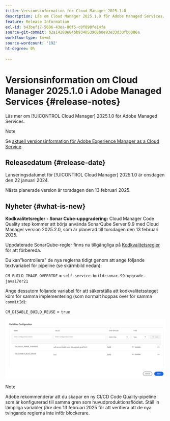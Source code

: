 ```yaml
---
title: Versionsinformation för Cloud Manager 2025.1.0
description: Läs om Cloud Manager 2025.1.0 för Adobe Managed Services.
feature: Release Information
exl-id: b43bef17-5606-43ea-80f5-c0f898fe14fa
source-git-commit: b2a14280e84bb934053968b0e93e33d30fb6086a
workflow-type: tm+mt
source-wordcount: '192'
ht-degree: 0%

---
```


# Versionsinformation om Cloud Manager 2025.1.0 i Adobe Managed Services {#release-notes}

<!-- RELEASE WIKI  https://wiki.corp.adobe.com/display/DMSArchitecture/Cloud+Manager+2024.12.0+Release -->

Läs mer om [!UICONTROL Cloud Manager] 2025.1.0 för Adobe Managed Services.

>[!NOTE]
>
>Se [aktuell versionsinformation för Adobe Experience Manager as a Cloud Service](https://experienceleague.adobe.com/en/docs/experience-manager-cloud-service/content/release-notes/home).

## Releasedatum {#release-date}

<!-- SAVE FOR FUTURE POSSIBLE USE No notable bugs or features for the September release of Cloud Manager. -->

Lanseringsdatumet för [!UICONTROL Cloud Manager] 2025.1.0 är onsdagen den 22 januari 2024.

Nästa planerade version är torsdagen den 13 februari 2025.

## Nyheter {#what-is-new}

**Kodkvalitetsregler - Sonar Cube-uppgradering:** Cloud Manager Code Quality step kommer att börja använda SonarQube Server 9.9 med Cloud Manager version 2025.2.0, som är planerad till torsdagen den 13 februari 2025.

Uppdaterade SonarQube-regler finns nu tillgängliga på [Kodkvalitetsregler](/help/using/code-quality-testing.md#code-quality-testing-step) för att förbereda.

Du kan&quot;kontrollera&quot; de nya reglerna tidigt genom att ange följande textvariabel för pipeline (se skärmbild nedan):

`CM_BUILD_IMAGE_OVERRIDE` = `self-service-build:sonar-99-upgrade-java17or21`

Ange dessutom följande variabel för att säkerställa att kodkvalitetssteget körs för samma implementering (som normalt hoppas över för samma `commitId`):

`CM_DISABLE_BUILD_REUSE` = `true`

![Konfigurationssida för variabler](/help/release-notes/assets/variables-config.png)

>[!NOTE]
>
>Adobe rekommenderar att du skapar en ny CI/CD Code Quality-pipeline som är konfigurerad till samma gren som huvudproduktionsflödet. Ställ in lämpliga variabler *före* den 13 februari 2025 för att verifiera att de nya tvingande reglerna inte inför blockerare.

<!-- ## Private beta program {#private-beta-program}

Be a part of Cloud Manager's private beta program and have a chance to test upcoming features. -->


<!-- ## Bug fixes {#bug-fixes}

* A

Known Issues {#known-issues}

* A -->
